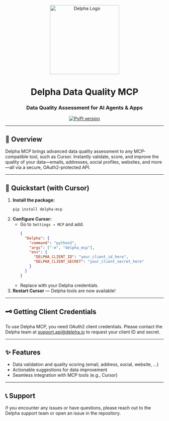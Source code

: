 <p align="center">
  <a href="https://delpha.io/">
    <img src="https://images.g2crowd.com/uploads/product/image/large_detail/large_detail_b0b39d78ea2a6c1417ea68f2a9dcfeae/delpha.png" width="220" alt="Delpha Logo">
  </a>
</p>

<h1 align="center">Delpha Data Quality MCP</h1>
<h3 align="center">Data Quality Assessment for AI Agents & Apps</h3>

<div align="center">

[![PyPI version](https://img.shields.io/pypi/v/delpha-mcp?label=PyPI)](https://pypi.org/project/delpha-mcp/)
</div>

---

## 🌟 Overview

Delpha MCP brings advanced data quality assessment to any MCP-compatible tool, such as Cursor. Instantly validate, score, and improve the quality of your data—emails, addresses, social profiles, websites, and more—all via a secure, OAuth2-protected API.

---

## 🚀 Quickstart (with Cursor)

1. **Install the package:**
   ```bash
   pip install delpha-mcp
   ```
2. **Configure Cursor:**
   - Go to `Settings → MCP` and add:
     ```json
     {
       "Delpha": {
         "command": "python3",
         "args": ["-m", "delpha_mcp"],
         "env": {
           "DELPHA_CLIENT_ID": "your_client_id_here",
           "DELPHA_CLIENT_SECRET": "your_client_secret_here"
         }
       }
     }
     ```
   - Replace with your Delpha credentials.
3. **Restart Cursor** — Delpha tools are now available!

---

## 🗝️ Getting Client Credentials

To use Delpha MCP, you need OAuth2 client credentials. Please contact the Delpha team at [support.api@delpha.io](mailto:support.api@delpha.io) to request your client ID and secret.

---

## ✨ Features
- Data validation and quality scoring (email, address, social, website, ...)
- Actionable suggestions for data improvement
- Seamless integration with MCP tools (e.g., Cursor)

---


## 📞 Support
if you encounter any issues or have questions, please reach out to the Delpha support team or open an issue in the repository.
